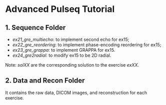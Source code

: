 # Advanced Pulseq Tutorial
## 1. Sequence Folder
* *ex21_gre_multiecho*: to implement second echo for ex15;   
* *ex22_gre_reordering*: to implement phase-encoding reordering for ex15;   
* *ex23_gre_grappa*: to implement GRAPPA for ex15.
* *ex24_gre2radial*: to modify ex15 to be 2D radial.

Note: *solXX* are the corresponding solution to the exercise *exXX*.

## 2. Data and Recon Folder
It contains the raw data, DICOM images, and reconstruction for each exercise.      
